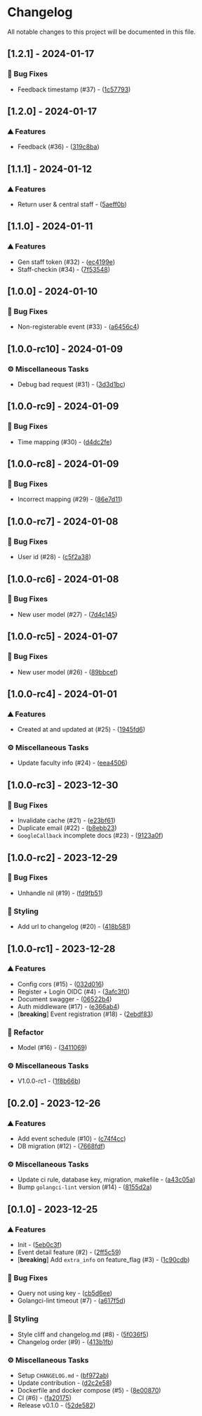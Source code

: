 # Changelog

All notable changes to this project will be documented in this file.

## [1.2.1] - 2024-01-17

### 🐛 Bug Fixes

- Feedback timestamp (#37) - ([1c57793](https://github.com/isd-sgcu/oph66-backend/commit/1c5779353d008149eec0d9f2c580353534f7a0a0))

## [1.2.0] - 2024-01-17

### ⛰️  Features

- Feedback (#36) - ([319c8ba](https://github.com/isd-sgcu/oph66-backend/commit/319c8ba0d72586d4ffb83f6a6d9d0b8e7cf7872a))

## [1.1.1] - 2024-01-12

### ⛰️  Features

- Return user & central staff - ([5aeff0b](https://github.com/isd-sgcu/oph66-backend/commit/5aeff0bb0a844e5f124f07ee64b7b932f6d61628))

## [1.1.0] - 2024-01-11

### ⛰️  Features

- Gen staff token (#32) - ([ec4199e](https://github.com/isd-sgcu/oph66-backend/commit/ec4199e53f98daa9cabca35794863a8f1a0a4495))
- Staff-checkin (#34) - ([7f53548](https://github.com/isd-sgcu/oph66-backend/commit/7f535486ef542a4c3a24165787636c521b709c06))

## [1.0.0] - 2024-01-10

### 🐛 Bug Fixes

- Non-registerable event (#33) - ([a6456c4](https://github.com/isd-sgcu/oph66-backend/commit/a6456c4461bec81a3c1c91dfad512cf71a15301b))

## [1.0.0-rc10] - 2024-01-09

### ⚙️ Miscellaneous Tasks

- Debug bad request (#31) - ([3d3d1bc](https://github.com/isd-sgcu/oph66-backend/commit/3d3d1bc117cf06ad2baaa081f7edd55af34fe86e))

## [1.0.0-rc9] - 2024-01-09

### 🐛 Bug Fixes

- Time mapping (#30) - ([d4dc2fe](https://github.com/isd-sgcu/oph66-backend/commit/d4dc2fe733de560785a8af683b88defe0489e3cc))

## [1.0.0-rc8] - 2024-01-09

### 🐛 Bug Fixes

- Incorrect mapping (#29) - ([86e7d11](https://github.com/isd-sgcu/oph66-backend/commit/86e7d1158db845eb0a882aa0ffe86879ca766b7e))

## [1.0.0-rc7] - 2024-01-08

### 🐛 Bug Fixes

- User id (#28) - ([c5f2a38](https://github.com/isd-sgcu/oph66-backend/commit/c5f2a38223e324f48637cc7cc9ef633d15a27f75))

## [1.0.0-rc6] - 2024-01-08

### 🐛 Bug Fixes

- New user model (#27) - ([7d4c145](https://github.com/isd-sgcu/oph66-backend/commit/7d4c1458f230f8f3614c5768d4f5c665a2538589))

## [1.0.0-rc5] - 2024-01-07

### 🐛 Bug Fixes

- New user model (#26) - ([89bbcef](https://github.com/isd-sgcu/oph66-backend/commit/89bbcef792320d889cec6b00fa08d12c07b7b4ef))

## [1.0.0-rc4] - 2024-01-01

### ⛰️  Features

- Created at and updated at (#25) - ([1945fd6](https://github.com/isd-sgcu/oph66-backend/commit/1945fd6d273d51ec06d7628eea9b2ea608061783))

### ⚙️ Miscellaneous Tasks

- Update faculty info (#24) - ([eea4506](https://github.com/isd-sgcu/oph66-backend/commit/eea4506b39208c17e38a1ff3699d0dd18812f4ea))

## [1.0.0-rc3] - 2023-12-30

### 🐛 Bug Fixes

- Invalidate cache (#21) - ([e23bf61](https://github.com/isd-sgcu/oph66-backend/commit/e23bf61caa5e7a58b30f34ca7bff9db08471e6d9))
- Duplicate email (#22) - ([b8ebb23](https://github.com/isd-sgcu/oph66-backend/commit/b8ebb23cbb362c8fb5b0e1367b095c71c1383454))
- `GoogleCallback` incomplete docs (#23) - ([9123a0f](https://github.com/isd-sgcu/oph66-backend/commit/9123a0f478b4027527394fbeb41edc5ff22f5fdb))

## [1.0.0-rc2] - 2023-12-29

### 🐛 Bug Fixes

- Unhandle nil (#19) - ([fd9fb51](https://github.com/isd-sgcu/oph66-backend/commit/fd9fb517c6bb32b998b1d848b0b3102da13dcee9))

### 🎨 Styling

- Add url to changelog (#20) - ([418b581](https://github.com/isd-sgcu/oph66-backend/commit/418b581c111e62797ac45cd36e0032c578fd65e6))

## [1.0.0-rc1] - 2023-12-28

### ⛰️  Features

- Config cors (#15) - ([032d016](https://github.com/isd-sgcu/oph66-backend/commit/032d0168ca2028ada044edf55a64a1382a03e9b4))
- Register + Login OIDC (#4) - ([3afc3f0](https://github.com/isd-sgcu/oph66-backend/commit/3afc3f0466b38aea60c6aa141e0aafac631cfc7a))
- Document swagger - ([06522b4](https://github.com/isd-sgcu/oph66-backend/commit/06522b4013786cec374f2cab4ecd491fe871e168))
- Auth middleware (#17) - ([e366ab4](https://github.com/isd-sgcu/oph66-backend/commit/e366ab4773d7f4f38f330a833f6c79205c822563))
- [**breaking**] Event registration (#18) - ([2ebdf83](https://github.com/isd-sgcu/oph66-backend/commit/2ebdf834c42a38212f23859382a21b6d5e3eaa9e))

### 🚜 Refactor

- Model (#16) - ([3411069](https://github.com/isd-sgcu/oph66-backend/commit/3411069f6d802e4261fe86057ad91a8e88705f90))

### ⚙️ Miscellaneous Tasks

- V1.0.0-rc1 - ([1f8b66b](https://github.com/isd-sgcu/oph66-backend/commit/1f8b66b7e9395f131b29790733ef8c969d631291))

## [0.2.0] - 2023-12-26

### ⛰️  Features

- Add event schedule (#10) - ([c74f4cc](https://github.com/isd-sgcu/oph66-backend/commit/c74f4cce3f24946db9e6a09122581187a7df6804))
- DB migration (#12) - ([7668fdf](https://github.com/isd-sgcu/oph66-backend/commit/7668fdf2b9302ad7b2a76ce30866c3f1ec8f57ab))

### ⚙️ Miscellaneous Tasks

- Update ci rule, database key, migration, makefile - ([a43c05a](https://github.com/isd-sgcu/oph66-backend/commit/a43c05aab0f14844a8f460a1368c9722844f5d5f))
- Bump `golangci-lint` version (#14) - ([8155d2a](https://github.com/isd-sgcu/oph66-backend/commit/8155d2ad7d6b23c29b6beccdbb117630a1059319))

## [0.1.0] - 2023-12-25

### ⛰️  Features

- Init - ([5eb0c3f](https://github.com/isd-sgcu/oph66-backend/commit/5eb0c3f9f621595c37ba8bb30077ee0caceba485))
- Event detail feature (#2) - ([2ff5c59](https://github.com/isd-sgcu/oph66-backend/commit/2ff5c59340d070adae0b0b93d4da1c9fe5d7613c))
- [**breaking**] Add `extra_info` on feature_flag (#3) - ([1c90cdb](https://github.com/isd-sgcu/oph66-backend/commit/1c90cdb0d3a44a95956ddb7781a446372cb7a54d))

### 🐛 Bug Fixes

- Query not using key - ([cb5d6ee](https://github.com/isd-sgcu/oph66-backend/commit/cb5d6ee0a1ba3474be429cf5c744b5e4b8ddc3f7))
- Golangci-lint timeout (#7) - ([a617f5d](https://github.com/isd-sgcu/oph66-backend/commit/a617f5d4b1d368bdcd0cbc5fd4455c750a7c1530))

### 🎨 Styling

- Style cliff and changelog.md (#8) - ([5f036f5](https://github.com/isd-sgcu/oph66-backend/commit/5f036f5974d768eecf38ce4d624a48ab162fb52f))
- Changelog order (#9) - ([413b1fb](https://github.com/isd-sgcu/oph66-backend/commit/413b1fb13866c13d87e883d0bd40656cfdea77a3))

### ⚙️ Miscellaneous Tasks

- Setup `CHANGELOG.md` - ([bf972ab](https://github.com/isd-sgcu/oph66-backend/commit/bf972ab1741b20edc6ae0c8e4a7df98035ba1431))
- Update contribution - ([d2c2e58](https://github.com/isd-sgcu/oph66-backend/commit/d2c2e5896cd0e48ed49408670f7b54f46b211942))
- Dockerfile and docker compose (#5) - ([8e00870](https://github.com/isd-sgcu/oph66-backend/commit/8e008708ac99a4c089a84d5d9e6933291fe5eebf))
- CI (#6) - ([fa20175](https://github.com/isd-sgcu/oph66-backend/commit/fa20175b9c1d223339b2dd7ca75dfae1f79a78ae))
- Release v0.1.0 - ([52de582](https://github.com/isd-sgcu/oph66-backend/commit/52de582c09ca7f2241fb1a541a668cdee4a8d771))

<!-- generated by git-cliff -->
